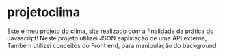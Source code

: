 # projetoclima
Este é meu projeto do clima, site realizado com a finalidade da prática do Javascript!
Neste projeto utilizei JSON eaplicação de uma API externa,
Também utilizei conceitos do Front end, para manipulação do background.
